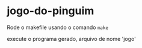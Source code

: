 # jogo-do-pinguim

Rode o makefile usando o comando `make`

execute o programa gerado, arquivo de nome 'jogo'
